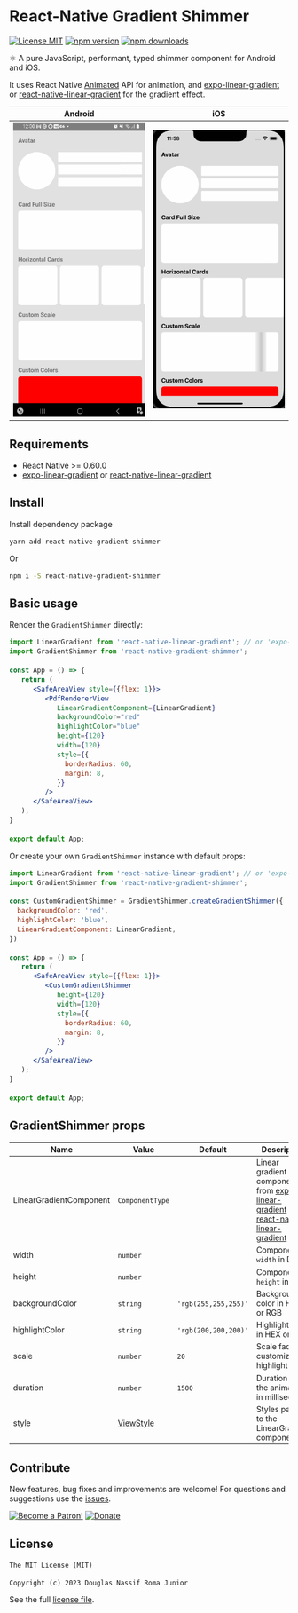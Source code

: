 # React-Native Gradient Shimmer

[![License MIT](https://img.shields.io/badge/licence-MIT-blue.svg)](https://github.com/douglasjunior/react-native-gradient-shimmer/blob/master/LICENSE)
[![npm version](https://img.shields.io/npm/v/react-native-gradient-shimmer.svg)](https://www.npmjs.com/package/react-native-gradient-shimmer?activeTab=versions)
[![npm downloads](https://img.shields.io/npm/dt/react-native-gradient-shimmer.svg)](https://www.npmjs.com/package/react-native-gradient-shimmer)

⚛ A pure JavaScript, performant, typed shimmer component for Android and iOS.

It uses React Native [Animated](https://reactnative.dev/docs/animated) API for animation, and [expo-linear-gradient](https://docs.expo.dev/versions/latest/sdk/linear-gradient/) or [react-native-linear-gradient](https://github.com/react-native-linear-gradient/react-native-linear-gradient) for the gradient effect.

|Android|iOS|
|-|-|
|<img src="https://github.com/douglasjunior/react-native-gradient-shimmer/raw/main/screenshots/android.gif" width="240"/>|<img src="https://github.com/douglasjunior/react-native-gradient-shimmer/raw/main/screenshots/ios.gif" width="240"/>

## Requirements

- React Native >= 0.60.0
- [expo-linear-gradient](https://docs.expo.dev/versions/latest/sdk/linear-gradient/) or [react-native-linear-gradient](https://github.com/react-native-linear-gradient/react-native-linear-gradient)

## Install

Install dependency package
```bash
yarn add react-native-gradient-shimmer
```

Or

```bash
npm i -S react-native-gradient-shimmer
```

## Basic usage

Render the `GradientShimmer` directly:

```jsx
import LinearGradient from 'react-native-linear-gradient'; // or 'expo-linear-gradient'
import GradientShimmer from 'react-native-gradient-shimmer';

const App = () => {
   return (
      <SafeAreaView style={{flex: 1}}>
         <PdfRendererView
            LinearGradientComponent={LinearGradient}
            backgroundColor="red"
            highlightColor="blue"
            height={120}
            width={120}
            style={{
              borderRadius: 60,
              margin: 8,
            }}
         />
      </SafeAreaView>
   );
}

export default App;
```

Or create your own `GradientShimmer` instance with default props:

```jsx
import LinearGradient from 'react-native-linear-gradient'; // or 'expo-linear-gradient'
import GradientShimmer from 'react-native-gradient-shimmer';

const CustomGradientShimmer = GradientShimmer.createGradientShimmer({
  backgroundColor: 'red',
  highlightColor: 'blue',
  LinearGradientComponent: LinearGradient,
})

const App = () => {
   return (
      <SafeAreaView style={{flex: 1}}>
         <CustomGradientShimmer
            height={120}
            width={120}
            style={{
              borderRadius: 60,
              margin: 8,
            }}
         />
      </SafeAreaView>
   );
}

export default App;
```

## GradientShimmer props

|Name|Value|Default|Description|
|-|-|-|-|
|LinearGradientComponent|`ComponentType`||Linear gradient component from [expo-linear-gradient](https://docs.expo.dev/versions/latest/sdk/linear-gradient/) or [react-native-linear-gradient](https://github.com/react-native-linear-gradient/react-native-linear-gradient)|
|width|`number`||Component `width` in DPI|
|height|`number`||Component `height` in DPI|
|backgroundColor|`string`|`'rgb(255,255,255)'`|Background color in HEX or RGB|
|highlightColor|`string`|`'rgb(200,200,200)'`|Highlight color in HEX or RGB|
|scale|`number`|`20`|Scale factor to customize the highlight size|
|duration|`number`|`1500`|Duration of the animation in milliseconds|
|style|[ViewStyle](https://reactnative.dev/docs/view-style-props)||Styles passed to the LinearGradient component|

## Contribute

New features, bug fixes and improvements are welcome! For questions and suggestions use the [issues](https://github.com/douglasjunior/react-native-gradient-shimmer/issues).

<a href="https://www.patreon.com/douglasjunior"><img src="http://i.imgur.com/xEO164Z.png" alt="Become a Patron!" width="200" /></a>
[![Donate](https://www.paypalobjects.com/en_US/i/btn/btn_donateCC_LG.gif)](https://paypal.me/douglasnassif)


## License

```
The MIT License (MIT)

Copyright (c) 2023 Douglas Nassif Roma Junior
```

See the full [license file](https://github.com/douglasjunior/react-native-gradient-shimmer/blob/master/LICENSE).
